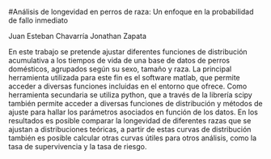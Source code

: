 #Análisis de longevidad en perros de raza: Un enfoque en la probabilidad de fallo inmediato

Juan Esteban Chavarría
Jonathan Zapata

En este trabajo se pretende ajustar diferentes funciones de distribución acumulativa a los tiempos de vida de una base de datos de perros domésticos, 
agrupados según su sexo, tamaño y raza. La principal herramienta utilizada para este fin es el software matlab, que permite acceder a diversas funciones 
incluidas en el entorno que ofrece. Como herramienta secundaria se utiliza python, que a través de la librería scipy también permite acceder a diversas 
funciones de distribución y métodos de ajuste para hallar los parámetros asociados en función de los datos. En los resultados es posible comparar la 
longevidad de diferentes razas que se ajustan a distribuciones teóricas, a partir de estas curvas de distribución también es posible calcular otras 
curvas útiles para otros análisis, como la tasa de supervivencia y la tasa de riesgo.
